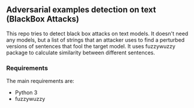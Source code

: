## Adversarial examples detection on text (BlackBox Attacks)

This repo tries to detect black box attacks on text models.
 It doesn't need any models, but a list of strings that 
 an attacker uses to find a perturbed versions 
 of sentences that fool the target model. It uses fuzzywuzzy package to 
 calculate similarity between different sentences.
 

### Requirements
The main requirements are:
- Python 3
- fuzzywuzzy
